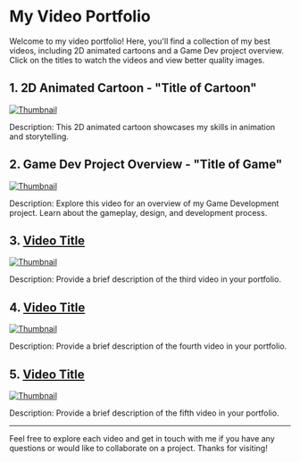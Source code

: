 # My Video Portfolio

Welcome to my video portfolio! Here, you'll find a collection of my best videos, including 2D animated cartoons and a Game Dev project overview. Click on the titles to watch the videos and view better quality images.

## 1. 2D Animated Cartoon - "Title of Cartoon"
[![Thumbnail](link_to_thumbnail_image)](link_to_video)

Description: This 2D animated cartoon showcases my skills in animation and storytelling.

## 2. Game Dev Project Overview - "Title of Game"
[![Thumbnail](link_to_thumbnail_image)](link_to_video)

Description: Explore this video for an overview of my Game Development project. Learn about the gameplay, design, and development process.

## 3. [Video Title](link_to_video)
[![Thumbnail](link_to_thumbnail_image)](link_to_video)

Description: Provide a brief description of the third video in your portfolio.

## 4. [Video Title](link_to_video)
[![Thumbnail](link_to_thumbnail_image)](link_to_video)

Description: Provide a brief description of the fourth video in your portfolio.

## 5. [Video Title](link_to_video)
[![Thumbnail](link_to_thumbnail_image)](link_to_video)

Description: Provide a brief description of the fifth video in your portfolio.

---

Feel free to explore each video and get in touch with me if you have any questions or would like to collaborate on a project. Thanks for visiting!

